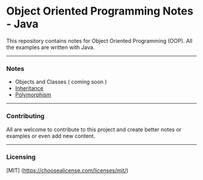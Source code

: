 # Object Oriented Programming Notes - Java

This repository contains notes for Object Oriented Programming (OOP). 
All the examples are written with Java. 

---
### Notes
- Objects and Classes ( coming soon )
- [Inheritance](Inheritance.md)
- [Polymorphism](Polymorphism.md)

---
### Contributing 

All are welcome to contribute to this project and create better notes or examples or even add 
new content. 

---
### Licensing

[MIT] (https://choosealicense.com/licenses/mit/)